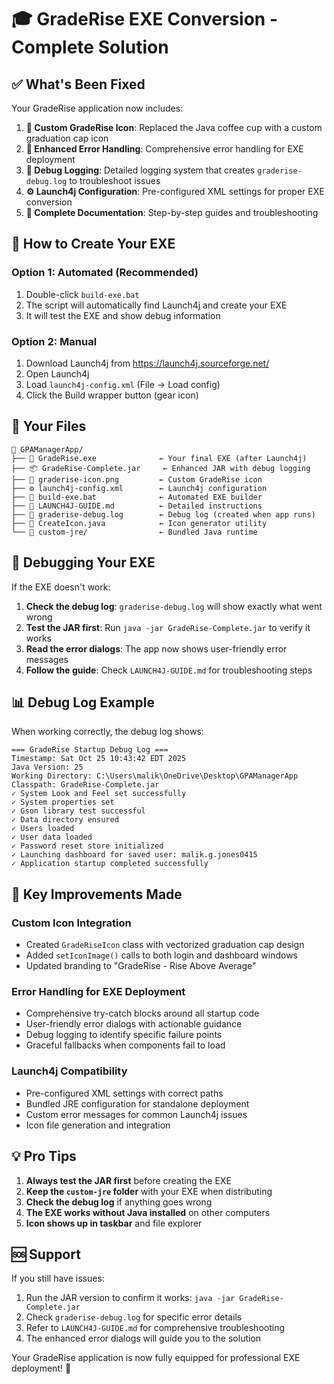 # 🎓 GradeRise EXE Conversion - Complete Solution

## ✅ What's Been Fixed

Your GradeRise application now includes:

1. **🎨 Custom GradeRise Icon**: Replaced the Java coffee cup with a custom graduation cap icon
2. **🔧 Enhanced Error Handling**: Comprehensive error handling for EXE deployment
3. **📝 Debug Logging**: Detailed logging system that creates `graderise-debug.log` to troubleshoot issues
4. **⚙️ Launch4j Configuration**: Pre-configured XML settings for proper EXE conversion
5. **📖 Complete Documentation**: Step-by-step guides and troubleshooting

## 🚀 How to Create Your EXE

### Option 1: Automated (Recommended)
1. Double-click `build-exe.bat`
2. The script will automatically find Launch4j and create your EXE
3. It will test the EXE and show debug information

### Option 2: Manual
1. Download Launch4j from https://launch4j.sourceforge.net/
2. Open Launch4j
3. Load `launch4j-config.xml` (File → Load config)
4. Click the Build wrapper button (gear icon)

## 📁 Your Files

```
📂 GPAManagerApp/
├── 🎯 GradeRise.exe              ← Your final EXE (after Launch4j)
├── 📦 GradeRise-Complete.jar     ← Enhanced JAR with debug logging
├── 🎨 graderise-icon.png         ← Custom GradeRise icon
├── ⚙️ launch4j-config.xml        ← Launch4j configuration
├── 🔨 build-exe.bat              ← Automated EXE builder
├── 📖 LAUNCH4J-GUIDE.md          ← Detailed instructions
├── 📝 graderise-debug.log        ← Debug log (created when app runs)
├── 🔧 CreateIcon.java            ← Icon generator utility
└── 📁 custom-jre/                ← Bundled Java runtime
```

## 🐛 Debugging Your EXE

If the EXE doesn't work:

1. **Check the debug log**: `graderise-debug.log` will show exactly what went wrong
2. **Test the JAR first**: Run `java -jar GradeRise-Complete.jar` to verify it works
3. **Read the error dialogs**: The app now shows user-friendly error messages
4. **Follow the guide**: Check `LAUNCH4J-GUIDE.md` for troubleshooting steps

## 📊 Debug Log Example

When working correctly, the debug log shows:
```
=== GradeRise Startup Debug Log ===
Timestamp: Sat Oct 25 10:43:42 EDT 2025
Java Version: 25
Working Directory: C:\Users\malik\OneDrive\Desktop\GPAManagerApp
Classpath: GradeRise-Complete.jar
✓ System Look and Feel set successfully
✓ System properties set
✓ Gson library test successful
✓ Data directory ensured
✓ Users loaded
✓ User data loaded
✓ Password reset store initialized
✓ Launching dashboard for saved user: malik.g.jones0415
✓ Application startup completed successfully
```

## 🎯 Key Improvements Made

### Custom Icon Integration
- Created `GradeRiseIcon` class with vectorized graduation cap design
- Added `setIconImage()` calls to both login and dashboard windows
- Updated branding to "GradeRise - Rise Above Average"

### Error Handling for EXE Deployment
- Comprehensive try-catch blocks around all startup code
- User-friendly error dialogs with actionable guidance
- Debug logging to identify specific failure points
- Graceful fallbacks when components fail to load

### Launch4j Compatibility
- Pre-configured XML settings with correct paths
- Bundled JRE configuration for standalone deployment
- Custom error messages for common Launch4j issues
- Icon file generation and integration

## 💡 Pro Tips

1. **Always test the JAR first** before creating the EXE
2. **Keep the `custom-jre` folder** with your EXE when distributing
3. **Check the debug log** if anything goes wrong
4. **The EXE works without Java installed** on other computers
5. **Icon shows up in taskbar** and file explorer

## 🆘 Support

If you still have issues:
1. Run the JAR version to confirm it works: `java -jar GradeRise-Complete.jar`
2. Check `graderise-debug.log` for specific error details
3. Refer to `LAUNCH4J-GUIDE.md` for comprehensive troubleshooting
4. The enhanced error dialogs will guide you to the solution

Your GradeRise application is now fully equipped for professional EXE deployment! 🎉